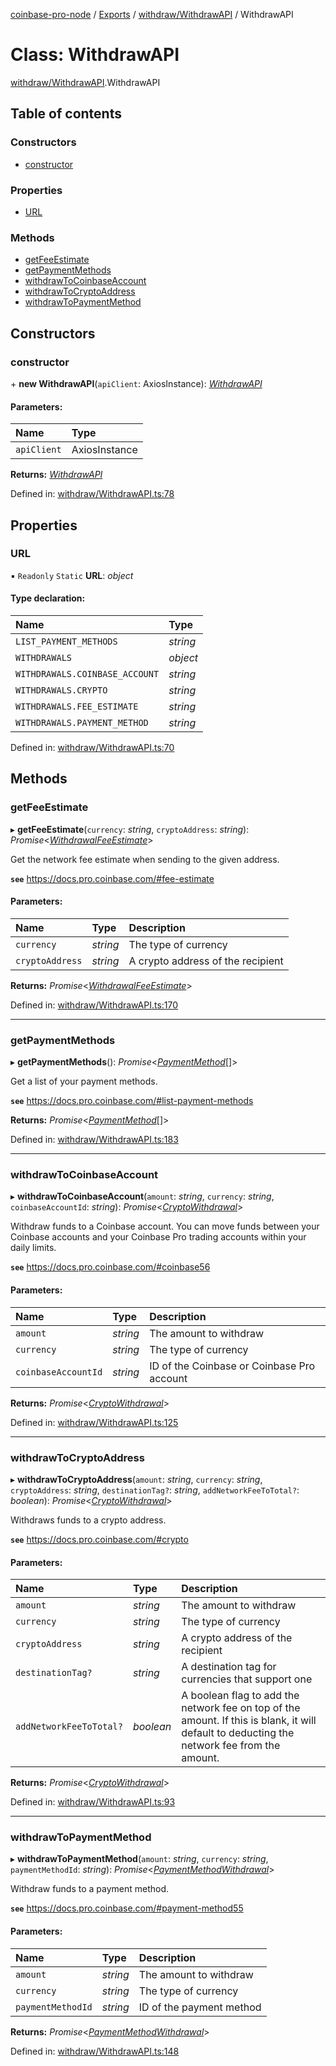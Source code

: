 [coinbase-pro-node](../README.md) / [Exports](../modules.md) / [withdraw/WithdrawAPI](../modules/withdraw_withdrawapi.md) / WithdrawAPI

# Class: WithdrawAPI

[withdraw/WithdrawAPI](../modules/withdraw_withdrawapi.md).WithdrawAPI

## Table of contents

### Constructors

- [constructor](withdraw_withdrawapi.withdrawapi.md#constructor)

### Properties

- [URL](withdraw_withdrawapi.withdrawapi.md#url)

### Methods

- [getFeeEstimate](withdraw_withdrawapi.withdrawapi.md#getfeeestimate)
- [getPaymentMethods](withdraw_withdrawapi.withdrawapi.md#getpaymentmethods)
- [withdrawToCoinbaseAccount](withdraw_withdrawapi.withdrawapi.md#withdrawtocoinbaseaccount)
- [withdrawToCryptoAddress](withdraw_withdrawapi.withdrawapi.md#withdrawtocryptoaddress)
- [withdrawToPaymentMethod](withdraw_withdrawapi.withdrawapi.md#withdrawtopaymentmethod)

## Constructors

### constructor

\+ **new WithdrawAPI**(`apiClient`: AxiosInstance): [_WithdrawAPI_](withdraw_withdrawapi.withdrawapi.md)

#### Parameters:

| Name        | Type          |
| :---------- | :------------ |
| `apiClient` | AxiosInstance |

**Returns:** [_WithdrawAPI_](withdraw_withdrawapi.withdrawapi.md)

Defined in: [withdraw/WithdrawAPI.ts:78](https://github.com/bennycode/coinbase-pro-node/blob/845b71d/src/withdraw/WithdrawAPI.ts#L78)

## Properties

### URL

▪ `Readonly` `Static` **URL**: _object_

#### Type declaration:

| Name                           | Type     |
| :----------------------------- | :------- |
| `LIST_PAYMENT_METHODS`         | _string_ |
| `WITHDRAWALS`                  | _object_ |
| `WITHDRAWALS.COINBASE_ACCOUNT` | _string_ |
| `WITHDRAWALS.CRYPTO`           | _string_ |
| `WITHDRAWALS.FEE_ESTIMATE`     | _string_ |
| `WITHDRAWALS.PAYMENT_METHOD`   | _string_ |

Defined in: [withdraw/WithdrawAPI.ts:70](https://github.com/bennycode/coinbase-pro-node/blob/845b71d/src/withdraw/WithdrawAPI.ts#L70)

## Methods

### getFeeEstimate

▸ **getFeeEstimate**(`currency`: _string_, `cryptoAddress`: _string_): _Promise_<[_WithdrawalFeeEstimate_](../interfaces/withdraw_withdrawapi.withdrawalfeeestimate.md)\>

Get the network fee estimate when sending to the given address.

**`see`** https://docs.pro.coinbase.com/#fee-estimate

#### Parameters:

| Name            | Type     | Description                       |
| :-------------- | :------- | :-------------------------------- |
| `currency`      | _string_ | The type of currency              |
| `cryptoAddress` | _string_ | A crypto address of the recipient |

**Returns:** _Promise_<[_WithdrawalFeeEstimate_](../interfaces/withdraw_withdrawapi.withdrawalfeeestimate.md)\>

Defined in: [withdraw/WithdrawAPI.ts:170](https://github.com/bennycode/coinbase-pro-node/blob/845b71d/src/withdraw/WithdrawAPI.ts#L170)

---

### getPaymentMethods

▸ **getPaymentMethods**(): _Promise_<[_PaymentMethod_](../interfaces/withdraw_withdrawapi.paymentmethod.md)[]\>

Get a list of your payment methods.

**`see`** https://docs.pro.coinbase.com/#list-payment-methods

**Returns:** _Promise_<[_PaymentMethod_](../interfaces/withdraw_withdrawapi.paymentmethod.md)[]\>

Defined in: [withdraw/WithdrawAPI.ts:183](https://github.com/bennycode/coinbase-pro-node/blob/845b71d/src/withdraw/WithdrawAPI.ts#L183)

---

### withdrawToCoinbaseAccount

▸ **withdrawToCoinbaseAccount**(`amount`: _string_, `currency`: _string_, `coinbaseAccountId`: _string_): _Promise_<[_CryptoWithdrawal_](../interfaces/withdraw_withdrawapi.cryptowithdrawal.md)\>

Withdraw funds to a Coinbase account. You can move funds between your Coinbase accounts and your Coinbase Pro trading accounts within your daily limits.

**`see`** https://docs.pro.coinbase.com/#coinbase56

#### Parameters:

| Name                | Type     | Description                                |
| :------------------ | :------- | :----------------------------------------- |
| `amount`            | _string_ | The amount to withdraw                     |
| `currency`          | _string_ | The type of currency                       |
| `coinbaseAccountId` | _string_ | ID of the Coinbase or Coinbase Pro account |

**Returns:** _Promise_<[_CryptoWithdrawal_](../interfaces/withdraw_withdrawapi.cryptowithdrawal.md)\>

Defined in: [withdraw/WithdrawAPI.ts:125](https://github.com/bennycode/coinbase-pro-node/blob/845b71d/src/withdraw/WithdrawAPI.ts#L125)

---

### withdrawToCryptoAddress

▸ **withdrawToCryptoAddress**(`amount`: _string_, `currency`: _string_, `cryptoAddress`: _string_, `destinationTag?`: _string_, `addNetworkFeeToTotal?`: _boolean_): _Promise_<[_CryptoWithdrawal_](../interfaces/withdraw_withdrawapi.cryptowithdrawal.md)\>

Withdraws funds to a crypto address.

**`see`** https://docs.pro.coinbase.com/#crypto

#### Parameters:

| Name | Type | Description |
| :-- | :-- | :-- |
| `amount` | _string_ | The amount to withdraw |
| `currency` | _string_ | The type of currency |
| `cryptoAddress` | _string_ | A crypto address of the recipient |
| `destinationTag?` | _string_ | A destination tag for currencies that support one |
| `addNetworkFeeToTotal?` | _boolean_ | A boolean flag to add the network fee on top of the amount. If this is blank, it will default to deducting the network fee from the amount. |

**Returns:** _Promise_<[_CryptoWithdrawal_](../interfaces/withdraw_withdrawapi.cryptowithdrawal.md)\>

Defined in: [withdraw/WithdrawAPI.ts:93](https://github.com/bennycode/coinbase-pro-node/blob/845b71d/src/withdraw/WithdrawAPI.ts#L93)

---

### withdrawToPaymentMethod

▸ **withdrawToPaymentMethod**(`amount`: _string_, `currency`: _string_, `paymentMethodId`: _string_): _Promise_<[_PaymentMethodWithdrawal_](../interfaces/withdraw_withdrawapi.paymentmethodwithdrawal.md)\>

Withdraw funds to a payment method.

**`see`** https://docs.pro.coinbase.com/#payment-method55

#### Parameters:

| Name              | Type     | Description              |
| :---------------- | :------- | :----------------------- |
| `amount`          | _string_ | The amount to withdraw   |
| `currency`        | _string_ | The type of currency     |
| `paymentMethodId` | _string_ | ID of the payment method |

**Returns:** _Promise_<[_PaymentMethodWithdrawal_](../interfaces/withdraw_withdrawapi.paymentmethodwithdrawal.md)\>

Defined in: [withdraw/WithdrawAPI.ts:148](https://github.com/bennycode/coinbase-pro-node/blob/845b71d/src/withdraw/WithdrawAPI.ts#L148)
